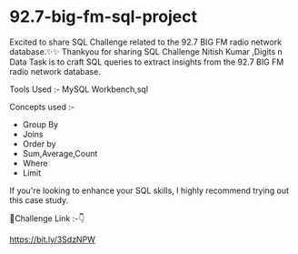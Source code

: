 # 92.7-big-fm-sql-project

Excited to share SQL Challenge related to the 92.7 BIG FM radio network database.✨✨
Thankyou for sharing SQL Challenge Nitish Kumar ,Digits n Data
Task is to craft SQL queries to extract insights from the 92.7 BIG FM radio network database.

Tools Used :- MySQL Workbench,sql

Concepts used :-

- Group By
- Joins
- Order by
- Sum,Average,Count
- Where
- Limit

If you're looking to enhance your SQL skills, I highly recommend trying out this case study.

🔗Challenge Link :-👇

https://bit.ly/3SdzNPW



